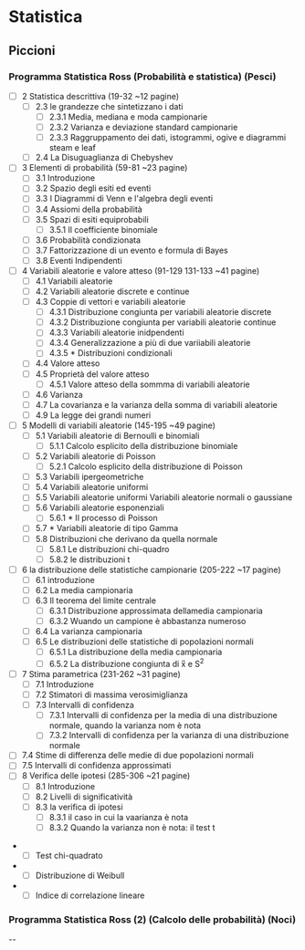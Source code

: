 # Statistica

## Piccioni
### Programma Statistica Ross (Probabilità e statistica) (Pesci)
- [ ] 2 Statistica descrittiva (19-32 ~12 pagine)
  - [ ] 2.3 le grandezze che sintetizzano i dati
    - [ ] 2.3.1 Media, mediana e moda campionarie
    - [ ] 2.3.2 Varianza e deviazione standard campionarie
    - [ ] 2.3.3 Raggruppamento dei dati, istogrammi, ogive e diagrammi steam e leaf
  - [ ] 2.4 La Disuguaglianza di Chebyshev
- [ ] 3 Elementi di probabilità (59-81 ~23 pagine)
  - [ ] 3.1 Introduzione
  - [ ] 3.2 Spazio degli esiti ed eventi
  - [ ] 3.3 I Diagrammi di Venn e l'algebra degli eventi
  - [ ] 3.4 Assiomi della probabilità
  - [ ] 3.5 Spazi di esiti equiprobabili
    - [ ] 3.5.1 Il coefficiente binomiale
  - [ ] 3.6 Probabilità condizionata
  - [ ] 3.7 Fattorizzazione di un evento e formula di Bayes
  - [ ] 3.8 Eventi Indipendenti
- [ ] 4 Variabili aleatorie e valore atteso (91-129 131-133 ~41 pagine)
  - [ ] 4.1 Variabili aleatorie
  - [ ] 4.2 Variabili aleatorie discrete e continue
  - [ ] 4.3 Coppie di vettori e variabili aleatorie 
    - [ ] 4.3.1 Distribuzione congiunta per variabili aleatorie discrete
    - [ ] 4.3.2 Distribuzione congiunta per variabili aleatorie continue
    - [ ] 4.3.3 Variabili aleatorie inidpendenti
    - [ ] 4.3.4 Generalizzazione a più di due variiabili aleatorie
    - [ ] 4.3.5 * Distribuzioni condizionali
  - [ ] 4.4 Valore atteso
  - [ ] 4.5 Proprietà del valore atteso
    - [ ] 4.5.1 Valore atteso della sommma di variabili aleatorie
  - [ ] 4.6 Varianza
  - [ ] 4.7 La covarianza e la varianza della somma di variabili aleatorie
  - [ ] 4.9 La legge dei grandi numeri
- [ ] 5 Modelli di variabili aleatorie (145-195 ~49 pagine)
  - [ ] 5.1 Variabili aleatorie di Bernoulli e binomiali
    - [ ] 5.1.1 Calcolo esplicito della distribuzione binomiale
  - [ ] 5.2 Variabili aleatorie di Poisson
    - [ ] 5.2.1 Calcolo esplicito della distribuzione di Poisson
  - [ ] 5.3 Variabili ipergeometriche
  - [ ] 5.4 Variabili aleatorie uniformi
  - [ ] 5.5 Variabili aleatorie uniformi Variabili aleatorie normali o gaussiane
  - [ ] 5.6 Variabili aleatorie esponenziali
    - [ ] 5.6.1 * Il processo di Poisson
  - [ ] 5.7 * Variabili aleatorie di tipo Gamma
  - [ ] 5.8 Distribuzioni che derivano da quella normale
    - [ ] 5.8.1 Le distribuzioni chi-quadro
    - [ ] 5.8.2 le distribuzioni t
- [ ] 6 la distribuzione delle statistiche campionarie (205-222 ~17 pagine)
  - [ ] 6.1 introduzione
  - [ ] 6.2 La media campionaria
  - [ ] 6.3 Il teorema del limite centrale
    - [ ] 6.3.1 Distribuzione approssimata dellamedia campionaria
    - [ ] 6.3.2 Wuando un campione è abbastanza numeroso
  - [ ] 6.4 La varianza campionaria
  - [ ] 6.5 Le distribuzioni delle statistiche di popolazioni normali
    - [ ] 6.5.1 La distribuzione della media campionaria
    - [ ] 6.5.2 La distribuzione congiunta di x̅ e S<sup>2</sup>
- [ ] 7 Stima parametrica (231-262 ~31 pagine)
  - [ ] 7.1 Introduzione
  - [ ] 7.2 Stimatori di massima verosimiglianza
  - [ ] 7.3 Intervalli di confidenza
    - [ ] 7.3.1 Intervalli di confidenza per la media di una distribuzione normale, quando la varianza nom è nota
    - [ ] 7.3.2 Intervalli di confidenza per la varianza di una distribuzione normale
 - [ ] 7.4 Stime di differenza delle medie di due popolazioni normali
 - [ ] 7.5 Intervalli di confidenza approssimati
- [ ] 8 Verifica delle ipotesi (285-306 ~21 pagine)
  - [ ] 8.1 Introduzione
  - [ ] 8.2 Livelli di significatività
  - [ ] 8.3 la verifica di ipotesi
    - [ ] 8.3.1 il caso in cui la vaarianza è nota
    - [ ] 8.3.2 Quando la varianza non è nota: il test t
* - [ ] Test chi-quadrato
* - [ ] Distribuzione di Weibull
* - [ ] Indice di correlazione lineare

### Programma Statistica Ross (2) (Calcolo delle probabilità) (Noci) 
    
--



